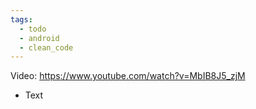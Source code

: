 ```yaml
---
tags:
  - todo
  - android
  - clean_code
---
```

Video: https://www.youtube.com/watch?v=MbIB8J5_zjM
- Text
